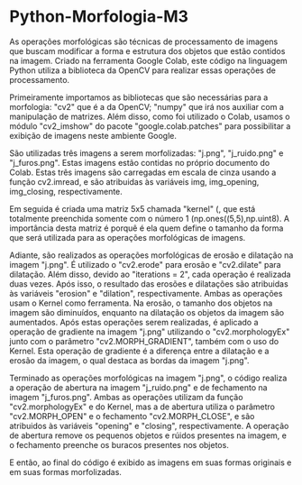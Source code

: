 # Python-Morfologia-M3
As operações morfológicas são técnicas de processamento de imagens que buscam modificar a forma e estrutura dos objetos que estão contidos na imagem. Criado na ferramenta Google Colab, este código na linguagem Python utiliza a biblioteca da OpenCV para realizar essas operações de processamento.

Primeiramente importamos as bibliotecas que são necessárias para a morfologia: "cv2" que é a da OpenCV; "numpy" que irá nos auxiliar com a manipulação de matrizes. Além disso, como foi utilizado o Colab, usamos o módulo "cv2_imshow" do pacote "google.colab.patches" para possibilitar a exibição de imagens neste ambiente Google.

São utilizadas três imagens a serem morfolizadas: "j.png", "j_ruido.png" e "j_furos.png". Estas imagens estão contidas no próprio documento do Colab.
Estas três imagens são carregadas em escala de cinza usando a função cv2.imread, e são atribuidas às variáveis img, img_opening, img_closing, respectivamente.

Em seguida é criada uma matriz 5x5 chamada "kernel" (, que está totalmente preenchida somente com o número 1 (np.ones((5,5),np.uint8). A importância desta matriz é porquê é ela quem define o tamanho da forma que será utilizada para as operações morfológicas de imagens.

Adiante, são realizados as operações morfológicas de erosão e dilatação na imagem "j.png". É utilizado o "cv2.erode" para erosão e "cv2.dilate" para dilatação. Além disso, devido ao "iterations = 2", cada operação é realizada duas vezes. Após isso, o resultado das erosões e dilatações são atribuidas às variáveis "erosion" e "dilation", respectivamente. Ambas as operações usam o Kernel como ferramenta. Na erosão, o tamanho dos objetos na imagem são diminuídos, enquanto na dilatação os objetos da imagem são aumentados. Após estas operações serem realizadas, é aplicado a operação de gradiente na imagem "j.png" utilizando o "cv2.morphologyEx" junto com o parâmetro "cv2.MORPH_GRADIENT", também com o uso do Kernel. Esta operação de gradiente é a diferença entre a dilatação e a erosão da imagem, o qual destaca as bordas da imagem "j.png".

Terminado as operações morfológicas na imagem "j.png", o código realiza a operação de abertura na imagem "j_ruido.png" e de fechamento na imagem "j_furos.png". Ambas as operações utilizam da função "cv2.morphologyEx" e do Kernel, mas a de abertura utiliza o parâmetro "cv2.MORPH_OPEN" e o fechamento "cv2.MORPH_CLOSE", e são atribuidos às variáveis "opening" e "closing", respectivamente. A operação de abertura remove os pequenos objetos e rúidos presentes na imagem, e o fechamento preenche os buracos presentes nos objetos.

E então, ao final do código é exibido as imagens em suas formas originais e em suas formas morfolizadas.
